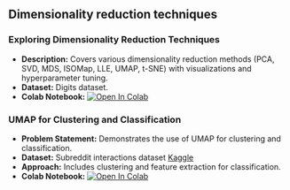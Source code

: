 ## Dimensionality reduction techniques

### Exploring Dimensionality Reduction Techniques
- **Description:** Covers various dimensionality reduction methods (PCA, SVD, MDS, ISOMap, LLE, UMAP, t-SNE) with visualizations and hyperparameter tuning.
- **Dataset:** Digits dataset.
- **Colab Notebook:** [![Open In Colab](https://colab.research.google.com/assets/colab-badge.svg)](https://colab.research.google.com/drive/1gWQeNMQNFEmb0aVpuLaLkMtzFhaPyLN9#scrollTo=ZriOE6umJg_S)

### UMAP for Clustering and Classification
- **Problem Statement:** Demonstrates the use of UMAP for clustering and classification.
- **Dataset:** Subreddit interactions dataset [Kaggle](https://www.kaggle.com/datasets/timschaum/subreddit-recommender)
- **Approach:** Includes clustering and feature extraction for classification.
- **Colab Notebook:** [![Open In Colab](https://colab.research.google.com/assets/colab-badge.svg)](https://colab.research.google.com/drive/1DVQI5rSh_vMDWL8XoZmuzoBnUg2HmhS8#scrollTo=EPvdt71nz6Ts)

